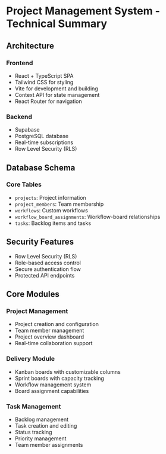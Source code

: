 # Project Management System - Technical Summary

## Architecture

### Frontend
- React + TypeScript SPA
- Tailwind CSS for styling
- Vite for development and building
- Context API for state management
- React Router for navigation

### Backend
- Supabase
- PostgreSQL database
- Real-time subscriptions
- Row Level Security (RLS)

## Database Schema

### Core Tables
- `projects`: Project information
- `project_members`: Team membership
- `workflows`: Custom workflows
- `workflow_board_assignments`: Workflow-board relationships
- `tasks`: Backlog items and tasks

## Security Features
- Row Level Security (RLS)
- Role-based access control
- Secure authentication flow
- Protected API endpoints

## Core Modules

### Project Management
- Project creation and configuration
- Team member management
- Project overview dashboard
- Real-time collaboration support

### Delivery Module
- Kanban boards with customizable columns
- Sprint boards with capacity tracking
- Workflow management system
- Board assignment capabilities

### Task Management
- Backlog management
- Task creation and editing
- Status tracking
- Priority management
- Team member assignments